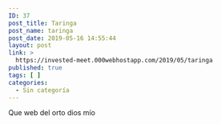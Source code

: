 ```yaml
---
ID: 37
post_title: Taringa
post_name: taringa
post_date: 2019-05-16 14:55:44
layout: post
link: >
  https://invested-meet.000webhostapp.com/2019/05/taringa
published: true
tags: [ ]
categories:
  - Sin categoría
---
```

Que web del orto dios mío